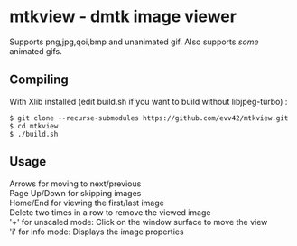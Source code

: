 # mtkview - dmtk image viewer

Supports png,jpg,qoi,bmp and unanimated gif.
Also supports *some* animated gifs.

## Compiling

With Xlib installed (edit build.sh if you want to build without libjpeg-turbo) :
```
$ git clone --recurse-submodules https://github.com/evv42/mtkview.git
$ cd mtkview
$ ./build.sh
```

## Usage

Arrows for moving to next/previous  
Page Up/Down for skipping images  
Home/End for viewing the first/last image  
Delete two times in a row to remove the viewed image  
'+' for unscaled mode: Click on the window surface to move the view  
'i' for info mode: Displays the image properties  

